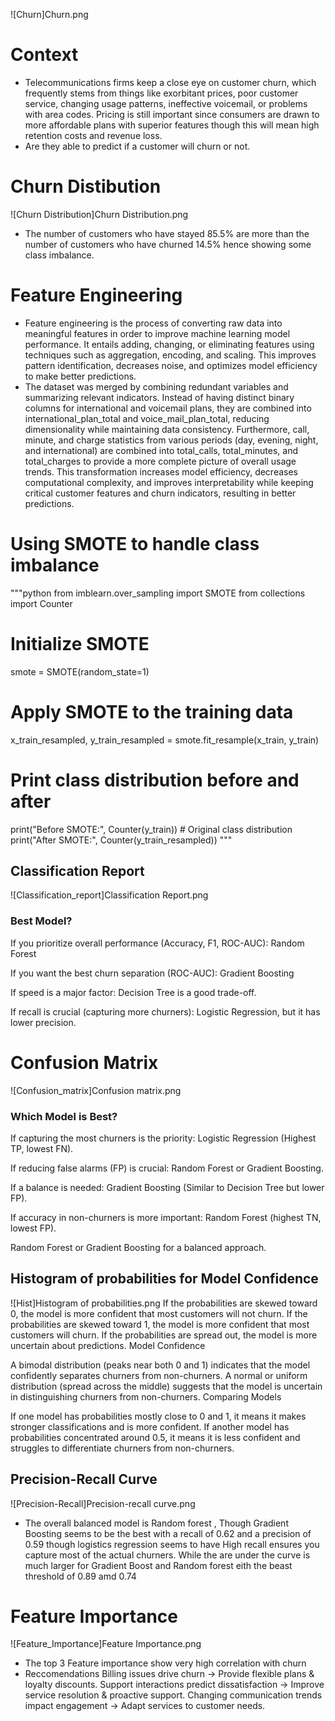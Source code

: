 ![Churn]Churn.png
# Context
- Telecommunications firms keep a close eye on customer churn, which frequently stems from things like exorbitant prices, poor customer service, changing usage patterns, ineffective voicemail, or problems with area codes. Pricing is still important since consumers are drawn to more affordable plans with superior features though this will mean high retention costs and revenue loss.
- Are they able to predict if a customer will churn or not.

# Churn Distibution

![Churn Distribution]Churn Distribution.png
- The number of customers who have stayed 85.5% are more than the number of customers who have churned  14.5% hence showing some class imbalance. 

# Feature Engineering
- Feature engineering is the process of converting raw data into meaningful features in order to improve machine learning model performance. It entails adding, changing, or eliminating features using techniques such as aggregation, encoding, and scaling. This improves pattern identification, decreases noise, and optimizes model efficiency to make better predictions.
- The dataset was merged by combining redundant variables and summarizing relevant indicators.  Instead of having distinct binary columns for international and voicemail plans, they are combined into international_plan_total and voice_mail_plan_total, reducing dimensionality while maintaining data consistency.  Furthermore, call, minute, and charge statistics from various periods (day, evening, night, and international) are combined into total_calls, total_minutes, and total_charges to provide a more complete picture of overall usage trends.  This transformation increases model efficiency, decreases computational complexity, and improves interpretability while keeping critical customer features and churn indicators, resulting in better predictions.

# Using SMOTE to handle class imbalance

"""python
from imblearn.over_sampling import SMOTE
from collections import Counter

# Initialize SMOTE
smote = SMOTE(random_state=1)

# Apply SMOTE to the training data
x_train_resampled, y_train_resampled = smote.fit_resample(x_train, y_train)

# Print class distribution before and after
print("Before SMOTE:", Counter(y_train))  # Original class distribution
print("After SMOTE:", Counter(y_train_resampled)) 
""" 

## Classification Report 

![Classification_report]Classification Report.png
### Best Model?
If you prioritize overall performance (Accuracy, F1, ROC-AUC): Random Forest

If you want the best churn separation (ROC-AUC): Gradient Boosting

If speed is a major factor: Decision Tree is a good trade-off.

If recall is crucial (capturing more churners): Logistic Regression, but it has lower precision.

# Confusion Matrix
![Confusion_matrix]Confusion matrix.png
### Which Model is Best?
If capturing the most churners is the priority: Logistic Regression (Highest TP, lowest FN).

If reducing false alarms (FP) is crucial: Random Forest or Gradient Boosting.

If a balance is needed: Gradient Boosting (Similar to Decision Tree but lower FP).

If accuracy in non-churners is more important: Random Forest (highest TN, lowest FP).

Random Forest or Gradient Boosting for a balanced approach.

## Histogram of probabilities for Model Confidence 
![Hist]Histogram of probabilities.png
If the probabilities are skewed toward 0, the model is more confident that most customers will not churn.
If the probabilities are skewed toward 1, the model is more confident that most customers will churn.
If the probabilities are spread out, the model is more uncertain about predictions.
Model Confidence

A bimodal distribution (peaks near both 0 and 1) indicates that the model confidently separates churners from non-churners.
A normal or uniform distribution (spread across the middle) suggests that the model is uncertain in distinguishing churners from non-churners.
Comparing Models

If one model has probabilities mostly close to 0 and 1, it means it makes stronger classifications and is more confident.
If another model has probabilities concentrated around 0.5, it means it is less confident and struggles to differentiate churners from non-churners.

## Precision-Recall Curve 
![Precision-Recall]Precision-recall curve.png
- The overall balanced model is Random forest , Though Gradient Boosting seems to be the best with a recall of 0.62 and a precision of 0.59 though logistics regression seems to have High recall ensures you capture most of the actual churners. While the are under the curve is much larger for Gradient Boost and Random forest eith the beast threshold of 0.89 amd 0.74

# Feature Importance
![Feature_Importance]Feature Importance.png
- The top 3 Feature importance show very high correlation with churn
- Reccomendations
Billing issues drive churn → Provide flexible plans & loyalty discounts.
Support interactions predict dissatisfaction → Improve service resolution & proactive support.
Changing communication trends impact engagement → Adapt services to customer needs.









